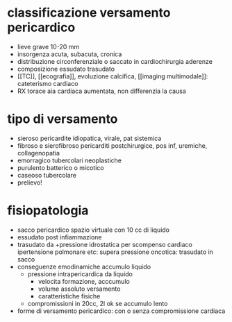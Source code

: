 # classificazione versamento pericardico
- lieve grave 10-20 mm
- insorgenza acuta, subacuta, cronica
- distribuzione circonferenziale o saccato in cardiochirurgia aderenze
- composizione essudato trasudato
- [[TC]], [[ecografia]], evoluzione calcifica, [[imaging multimodale]]: cateterismo cardiaco
- RX torace aia cardiaca aumentata, non differenzia la causa

# tipo di versamento
- sieroso pericardite idiopatica, virale, pat sistemica
- fibroso e sierofibroso pericarditi postchirurgice, pos inf, uremiche, collagenopatia
- emorragico tubercolari neoplastiche
- purulento batterico o micotico
- caseoso tubercolare
- prelievo!

# fisiopatologia
- sacco pericardico spazio virtuale con 10 cc di liquido
- essudato post infiammazione
- trasudato da +pressione idrostatica per scompenso cardiaco ipertensione polmonare etc: supera pressione oncotica: trasudato in sacco
- conseguenze emodinamiche accumulo liquido
	- pressione intrapericardica da liquido
		- velocita formazione, acccumulo
		- volume assoluto versamento
		- caratteristiche fisiche
	- compromissioni in 20cc, 2l ok se accumulo lento
- forme di versamento pericardico: con o senza compromissione cardiaca